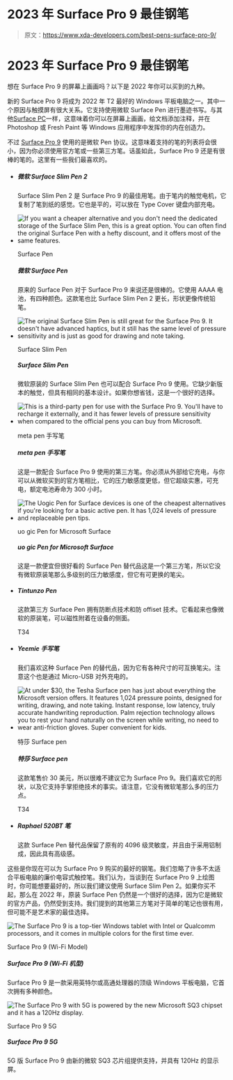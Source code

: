 # 2023 年 Surface Pro 9 最佳钢笔

> 原文：<https://www.xda-developers.com/best-pens-surface-pro-9/>

# 2023 年 Surface Pro 9 最佳钢笔

想在 Surface Pro 9 的屏幕上画画吗？以下是 2022 年你可以买到的九种。

新的 Surface Pro 9 将成为 2022 年 T2 最好的 Windows 平板电脑之一。其中一个原因与触摸屏有很大关系。它支持使用微软 Surface Pen 进行墨迹书写。与其他[Surface PC](https://www.xda-developers.com/best-microsoft-surface-pcs/)一样，这意味着你可以在屏幕上画画，给文档添加注释，并在 Photoshop 或 Fresh Paint 等 Windows 应用程序中发挥你的内在创造力。

不过 [Surface Pro 9](https://www.xda-developers.com/surface-pro-9-5g-review/) 使用的是微软 Pen 协议。这意味着支持的笔的列表将会很小，因为你必须使用官方笔或一些第三方笔。话虽如此，Surface Pro 9 还是有很棒的笔的。这里有一些我们最喜欢的。

*   ##### 微软 Surface Slim Pen 2

    Surface Slim Pen 2 是 Surface Pro 9 的最佳用笔。由于笔内的触觉电机，它复制了笔到纸的感觉。它也是平的，可以放在 Type Cover 键盘内部充电。

*   <picture>![If you want a cheaper alternative and you don't need the dedicated storage of the Surface Slim Pen, this is a great option. You can often find the original Surface Pen with a hefty discount, and it offers most of the same features.](img/a29a6b0157ae7558f1fa064f023ddb45.png)</picture>

    Surface Pen

    ##### 微软 Surface Pen

    原来的 Surface Pen 对于 Surface Pro 9 来说还是很棒的。它使用 AAAA 电池，有四种颜色。这款笔也比 Surface Slim Pen 2 更长，形状更像传统铅笔。

*   <picture>![The original Surface Slim Pen is still great for the Surface Pro 9\. It doesn't have advanced haptics, but it still has the same level of pressure sensitivity and is just as good for drawing and note taking. ](img/8c25b02c8af23fc6b4cce3cb6d0106af.png)</picture>

    Surface Slim Pen

    ##### Surface Slim Pen

    微软原装的 Surface Slim Pen 也可以配合 Surface Pro 9 使用。它缺少新版本的触觉，但具有相同的基本设计。如果你想省钱，这是一个很好的选择。

*   <picture>![This is a third-party pen for use with the Surface Pro 9\. You'll have to recharge it externally, and it has fewer levels of pressure sensitivity when compared to the official pens you can buy from Microsoft.](img/079271d976d6fef695f7f1dc487de96b.png)</picture>

    meta pen 手写笔

    ##### meta pen 手写笔

    这是一款配合 Surface Pro 9 使用的第三方笔。你必须从外部给它充电，与你可以从微软买到的官方笔相比，它的压力敏感度更低，但它超级实惠，可充电，额定电池寿命为 300 小时。

*   <picture>![The Uogic Pen for Surface devices is one of the cheapest alternatives if you're looking for a basic active pen. It has 1,024 levels of pressure and replaceable pen tips.](img/9e628de1f6cc234c241857f71b23e786.png)</picture>

    uo gic Pen for Microsoft Surface

    ##### uo gic Pen for Microsoft Surface

    这是一款便宜但很好看的 Surface Pen 替代品这是一个第三方笔，所以它没有微软原装笔那么多级别的压力敏感度，但它有可更换的笔尖。

*   ##### Tintunzo Pen

    这款第三方 Surface Pen 拥有防断点技术和防 offiset 技术。它看起来也像微软的原装笔，可以磁性附着在设备的侧面。

    T34
*   ##### Yeemie 手写笔

    我们喜欢这种 Surface Pen 的替代品，因为它有各种尺寸的可互换笔尖。注意这个也是通过 Micro-USB 对外充电的。

*   <picture>![At under $30, the Tesha Surface pen has just about everything the Microsoft version offers. It features 1,024 pressure points, designed for writing, drawing, and note taking. Instant response, low latency, truly accurate handwriting reproduction. Palm rejection technology allows you to rest your hand naturally on the screen while writing, no need to wear anti-friction gloves. Super convenient for kids.](img/56ff713751903218eb97461f375a4dac.png)</picture>

    特莎 Surface pen

    ##### 特莎 Surface pen

    这款笔售价 30 美元，所以很难不建议它为 Surface Pro 9。我们喜欢它的形状，以及它支持手掌拒绝技术的事实。请注意，它没有微软笔那么多的压力点。

    T34
*   ##### Raphael 520BT 笔

    这款 Surface Pen 替代品保留了原有的 4096 级灵敏度，并且由于采用铝制成，因此具有高级感。

这些是你现在可以为 Surface Pro 9 购买的最好的钢笔。我们忽略了许多不太适合平板电脑的廉价电容式触控笔。我们认为，当谈到在 Surface Pro 9 上绘图时，你可能想要最好的，所以我们建议使用 Surface Slim Pen 2。如果你买不起，那么在 2022 年，原装 Surface Pen 仍然是一个很好的选择，因为它是微软的官方产品，仍然受到支持。我们提到的其他第三方笔对于简单的笔记也很有用，但可能不是艺术家的最佳选择。

 <picture>![The Surface Pro 9 is a top-tier Windows tablet with Intel or Qualcomm processors, and it comes in multiple colors for the first time ever.](img/c897b1dbaad1bda308e45baff9efe412.png)</picture> 

Surface Pro 9 (Wi-Fi Model)

##### Surface Pro 9 (Wi-Fi 机型)

Surface Pro 9 是一款采用英特尔或高通处理器的顶级 Windows 平板电脑，它首次拥有多种颜色。

 <picture>![The Surface Pro 9 with 5G is powered by the new Microsoft SQ3 chipset and it has a 120Hz display.](img/e30e5e5992565041d1922a71a246db88.png)</picture> 

Surface Pro 9 5G

##### Surface Pro 9 5G

5G 版 Surface Pro 9 由新的微软 SQ3 芯片组提供支持，并具有 120Hz 的显示屏。
